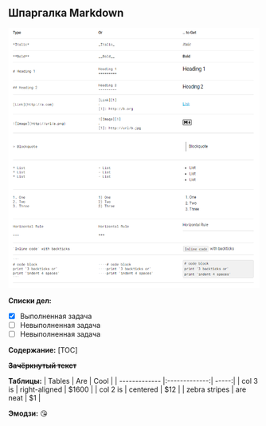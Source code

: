 ## Шпаргалка Markdown

![](/assets/images/2020-11-27-08-10-49.png)

**Списки дел:**
- [X] Выполненная задача
- [ ] Невыполненная задача
- [ ] Невыполненная задача

**Содержание:** [TOC]

**~~Зачёркнутый текст~~**

**Таблицы:**
| Tables        | Are           | Cool  |
| ------------- |:-------------:| -----:|
| col 3 is      | right-aligned | $1600 |
| col 2 is      | centered      |   $12 |
| zebra stripes | are neat      |    $1 |

**Эмодзи:** :kissing_heart:

